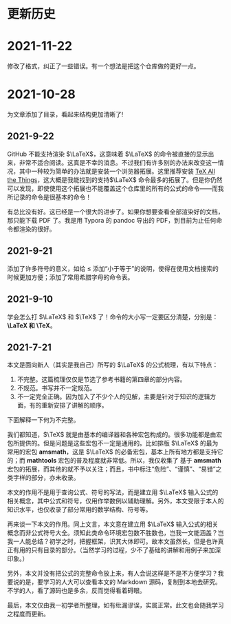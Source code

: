 # 更新历史

# 2021-11-22

修改了格式，纠正了一些错误。有一个想法是把这个仓库做的更好一点。

# 2021-10-28

为文章添加了目录，看起来结构更加清晰了!

## 2021-9-22

GitHub 不能支持渲染 $\LaTeX$，这意味着 $\LaTeX$ 的命令被直接的显示出来，非常不适合阅读。这真是不幸的消息。不过我们有许多别的办法来改变这一情况，其中一种较为简单的办法就是安装一个浏览器拓展。这里推荐安装 [TeX All the Things](https://chrome.google.com/webstore/detail/tex-all-the-things/cbimabofgmfdkicghcadidpemeenbffn)，这大概是我能找到的支持$\LaTeX$ 命令最多的拓展了。但是你仍然可以发现，即使使用这个拓展也不能覆盖这个仓库里的所有的公式的命令——而我所记录的命令是很基本的命令！

有总比没有好。这已经是一个很大的进步了。如果你想要查看全部渲染好的文档，那只能下载 PDF 了。我是用 Typora 的 pandoc 导出的 PDF，到目前为止任何命令都渲染的很好。

## 2021-9-21

添加了许多符号的意义，如给 $\le$ 添加“小于等于”的说明，使得在使用文档搜索的时候更加方便；添加了常用希腊字母的命令表。

## 2021-9-10

学会怎么打 $\LaTeX$ 和 $\TeX$ 了！命令的大小写一定要区分清楚，分别是：**\LaTeX 和 \TeX**。

## 2021-7-21

本文是面向新人（其实是我自己）所写的 $\LaTeX$ 的公式梳理，有以下特点：

1. 不完整。这篇梳理仅仅是节选了参考书籍的第四章的部分内容。
2. 不规范。书写并不一定规范。
3. 不一定完全正确。因为加入了不少个人的见解，主要是针对于知识的逻辑方面，有的重新安排了讲解的顺序。

下面解释一下何为不完整。

我们都知道，$\TeX$ 就是由基本的编译器和各种宏包构成的。很多功能都是由宏包所提供的。但是问题是这些宏包不一定是通用的。比如排版 $\LaTeX$ 的最为常用的宏包 **amsmath**，这是 $\LaTeX$ 的必备宏包，基本上所有地方都是支持它的；而 **mathtools** 宏包的普及程度就非常低。所以，我仅收集了 基于 **amsmath** 宏包的拓展，而其他的就不予以关注；而且，书中标注“危险”、“谨慎”、“易错”之类字样的部分，亦未收录。

本文的作用不是用于查询公式、符号的写法，而是建立用 $\LaTeX$ 输入公式的相关概念，其中公式和符号，仅用作举数例以辅助理解。另外，本文受限于本人的知识水平，也仅收录了部分常用的数学结构、符号等。

再来谈一下本文的作用。同上文言，本文意在建立用 $\LaTeX$ 输入公式的相关概念而非公式符号大全。须知此类命令环境宏包数不胜数也，岂我一文能涵盖？岂我一人能总结？初学之时，把握框架，识其大体即可。故本文虽然长，但是也许真正有用的只有目录的部分。（当然学习的过程，少不了基础的讲解和用例子来加深印象。）

另外，本文并没有把公式的完整命令放上来，有人会说这样是不是不方便学习？我要说的是，要学习的人大可以查看本文的 Markdown 源码，复制到本地去研究。不学的人，看了源码也是多余，反而觉得看着碍眼。

最后，本文仅由我一初学者所整理，如有纰漏谬误，实属正常。此文也会随我学习之程度而更新。

